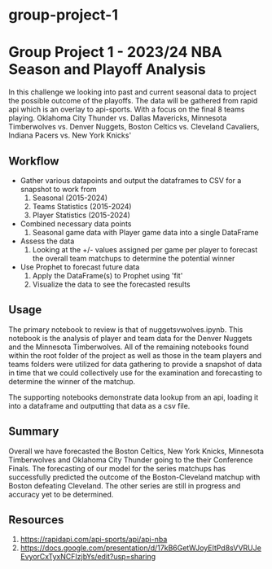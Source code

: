 # group-project-1

# Group Project 1 - 2023/24 NBA Season and Playoff Analysis

In this challenge we looking into past and current seasonal data to project the possible outcome of the playoffs. The data will be gathered from rapid api which is an overlay to api-sports. With a focus on the final 8 teams playing.
Oklahoma City Thunder vs. Dallas Mavericks, Minnesota Timberwolves vs. Denver Nuggets, Boston Celtics vs. Cleveland Cavaliers, Indiana Pacers vs. New York Knicks'

## Workflow

- Gather various datapoints and output the dataframes to CSV for a snapshot to work from
    1. Seasonal (2015-2024)
    2. Teams Statistics (2015-2024)
    4. Player Statistics (2015-2024)
- Combined necessary data points
    1. Seasonal game data with Player game data into a single DataFrame
- Assess the data
    1. Looking at the +/- values assigned per game per player to forecast the overall team matchups to determine the potential winner
- Use Prophet to forecast future data
    1. Apply the DataFrame(s) to Prophet using 'fit'
    2. Visualize the data to see the forecasted results

## Usage

The primary notebook to review is that of nuggetsvwolves.ipynb. This notebook is the analysis of player and team data for the Denver Nuggets and the Minnesota Timberwolves. All of the remaining notebooks found within the root folder of the project as well as those in the team players and teams folders were utilized for data gathering to provide a snapshot of data in time that we could collectively use for the examination and forecasting to determine the winner of the matchup.

The supporting notebooks demonstrate data lookup from an api, loading it into a dataframe and outputting that data as a csv file.

## Summary

Overall we have forecasted the Boston Celtics, New York Knicks, Minnesota Timberwolves and Oklahoma City Thunder going to the their Conference Finals. The forecasting of our model for the series matchups has successfully predicted the outcome of the Boston-Cleveland matchup with Boston defeating Cleveland. The other series are still in progress and accuracy yet to be determined.


## Resources

1. https://rapidapi.com/api-sports/api/api-nba
2. https://docs.google.com/presentation/d/17kB6GetWJoyEItPd8sVVRUJeEvyorCxTyxNCFIzjbYs/edit?usp=sharing
